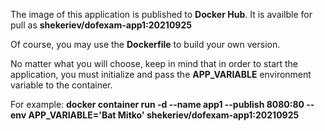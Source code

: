 The image of this application is published to **Docker Hub**. It is availble for pull as **shekeriev/dofexam-app1:20210925**

Of course, you may use the **Dockerfile** to build your own version.

No matter what you will choose, keep in mind that in order to start the application, you must initialize and pass the **APP_VARIABLE** environment variable to the container. 

For example:
**docker container run -d --name app1 --publish 8080:80 --env APP_VARIABLE='Bat Mitko' shekeriev/dofexam-app1:20210925**

